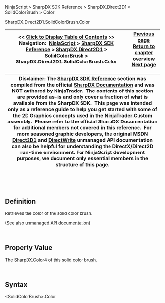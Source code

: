 ﻿


NinjaScript \> SharpDX SDK Reference \> SharpDX.Direct2D1 \> SolidColorBrush \> Color






















SharpDX.Direct2D1\.SolidColorBrush.Color







| \<\< [Click to Display Table of Contents](sharpdx_direct2d1_solidcolorbrush_color.md) \>\> **Navigation:**     [NinjaScript](ninjascript-1.md) \> [SharpDX SDK Reference](sharpdx_sdk_reference-1.md) \> [SharpDX.Direct2D1](sharpdx_direct2d1-1.md) \> [SolidColorBrush](sharpdx_direct2d1_solidcolorbrush-1.md) \> SharpDX.Direct2D1\.SolidColorBrush.Color | [Previous page](sharpdx_direct2d1_solidcolorbrush-1.md) [Return to chapter overview](sharpdx_direct2d1_solidcolorbrush-1.md) [Next page](sharpdx_direct2d1_strokestyle-1.md) |
| --- | --- |













| Disclaimer: The [SharpDX SDK Reference](sharpdx_sdk_reference-1.md) section was compiled from the official [SharpDX Documentation](http://sharpdx.org/) and was NOT authored by NinjaTrader.  The contents of this section are provided as\-is and only cover a fraction of what is available from the SharpDX SDK.  This page was intended only as a reference guide to help you get started with some of the 2D Graphics concepts used in the NinjaTrader.Custom assembly.  Please refer to the official SharpDX Documentation for additional members not covered in this reference.  For more seasoned graphic developers, the original MSDN [Direct2D1](https://msdn.microsoft.com/en-us/library/windows/desktop/dd370990.aspx) and [DirectWrite](https://msdn.microsoft.com/en-us/library/windows/desktop/dd368038.aspx) unmanaged API documentation can also be helpful for understanding the DirectX/Direct2D run\-time environment. For NinjaScript development purposes, we document only essential members in the structure of this page. |
| --- |



 


 


## Definition


Retrieves the color of the solid color brush.


(See also [unmanaged API documentation](https://msdn.microsoft.com/en-us/library/dd372209.aspx))


 


## Property Value


The [SharpDX.Color4](sharpdx_color4-1.md) of this solid color brush.


 


## Syntax


\<SolidColorBrush\>.Color








